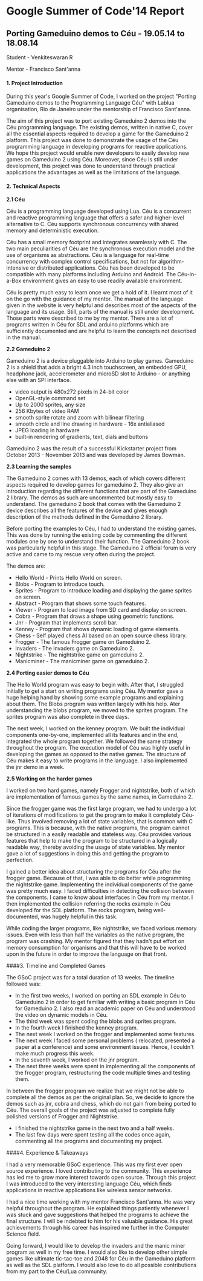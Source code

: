 # Google Summer of Code'14 Report 

## Porting Gameduino demos to Céu - 19.05.14 to 18.08.14

Student - Venkiteswaran R

Mentor - Francisco Sant'anna

#### 1. Project Introduction

During this year's Google Summer of Code, I worked on the project "Porting Gameduino demos to the Programming Language Céu" with Lablua organisation, Rio de Janeiro under the mentorship of Francisco Sant'anna.

The aim of this project was to port existing Gameduino 2 demos into the Céu programming language.
The existing demos, written in native C, cover all the essential aspects required to develop a game for the Gameduino 2 platform. This project was done to demonstrate the usage of the Céu programming language in developing programs for reactive applications. We hope this project would enable new developers to easily develop new games on Gameduino 2 using Céu. Moreover, since Céu is still under development, this project was done to understand through practical applications the advantages as well as the limitations of the language.

#### 2. Technical Aspects
  **2.1 Céu**

Céu is a programming language developed using Lua. 
Céu is a concurrent and reactive programming language that offers a safer and higher-level alternative to C.
Céu supports synchronous concurrency with shared memory and deterministic execution. 

Céu has a small memory footprint and integrates seamlessly with C. The two main peculiarities of Céu are the synchronous execution model and the use of organisms as abstractions. Céu is a language for real-time concurrency with complex control specifications, but not for algorithm-intensive or distributed applications.
Céu has been developed to be compatible with many platforms including Arduino and Android. The Céu-in-a-Box environment gives an easy to use readily available environment.

Céu is pretty much easy to learn once we get a hold of it. I learnt most of it on the go with the guidance of my mentor. The manual of the language given in the website is very helpful and describes most of the aspects of the language and its usage. Still, parts of the manual is still under development. Those parts were described to me by my mentor. There are a lot of programs written in Céu for SDL and arduino platforms which are sufficiently documented and are helpful to learn the concepts not described in the manual.

  **2.2 Gameduino 2**

Gameduino 2 is a device pluggable into Arduino to play games. 
Gameduino 2 is a shield that adds a bright 4.3 inch touchscreen, an embedded GPU, headphone jack, accelerometer and microSD slot to Arduino - or anything else with an SPI interface.
  - video output is 480x272 pixels in 24-bit color
  - OpenGL-style command set
  - Up to 2000 sprites, any size
  - 256 Kbytes of video RAM
  - smooth sprite rotate and zoom with bilinear filtering
  - smooth circle and line drawing in hardware - 16x antialiased
  - JPEG loading in hardware
  - built-in rendering of gradients, text, dials and buttons

Gameduino 2 was the result of a successful Kickstarter project from October 2013 - November 2013 and was developed by James Bowman.

  **2.3 Learning the samples**

The Gameduino 2 comes with 13 demos, each of which covers different aspects required to develop games for gameduino 2. They also give an introduction regarding the different functions that are part of the Gameduino 2 library. The demos as such are uncommented but mostly easy to understand. The gameduino 2 book that comes with the Gameduino 2 device describes all the features of the device and gives enough description of the methods defined in the Gameduino 2 library. 

Before porting the examples to Céu, I had to understand the existing games. This was done by running the existing code by commenting the different modules one by one to understand their function. The Gameduino 2 book was particularly helpful in this stage. The Gameduino 2 official forum is very active and came to my rescue very often during the project. 

The demos are:
  - Hello World - Prints Hello World on screen.
  - Blobs       - Program to introduce touch.
  - Sprites     - Program to introduce loading and displaying the game sprites on screen.
  - Abstract    - Program that shows some touch features.
  - Viewer      - Program to load image from SD card and display on screen.
  - Cobra       - Program that draws a shape using geometric functions.
  - Jnr         - Program that implements scroll bar.
  - Kenney      - Program that shows dynamic loading of game elements.       
  - Chess       - Self played chess AI based on an open source chess library.
  - Frogger     - The famous Frogger game on Gameduino 2.
  - Invaders    - The invaders game on Gameduino 2.
  - Nightstrike - The nightstrike game on gameduino 2.
  - Manicminer  - The manicminer game on gameduino 2.

**2.4 Porting easier demos to Céu**

The Hello World program was easy to begin with. After that, I struggled initially to get a start on writing programs using Céu. My mentor gave a huge helping hand by showing some example programs and explaining about them. The Blobs program was written largely with his help. Ater understanding the blobs program, we moved to the sprites program.
The sprites program was also complete in three days.

The next week, I worked on the kenney program. We built the individual components one-by-one, implemented all its features and in the end, integrated the whole program together. We followed the same strategy throughout the program.
The execution model of Céu was highly useful in developing the games as opposed to the native games. The structure of Céu makes it easy to write programs in the language. I also implemented the jnr demo in a week.

**2.5 Working on the harder games**

I worked on two hard games, namely Frogger and nightstrike, both of which are implementation of famous games by the same names, in Gameduino 2. 

Since the frogger game was the first large program, we had to undergo a lot of iterations of modifications to get the program to make it completely Céu-like. Thus involved removing a lot of state variables, that is common with C programs. This is because, with the native programs, the program cannot be structured in a easily readable and stateless way. Céu provides various features that help to make the program to be structured in a logically readable way, thereby avoiding the usage of state variables. My mentor gave a lot of suggestions in doing this and getting the program to perfection.

I gained a better idea about structuring the programs for Céu after the frogger game. Because of that, I was able to do better while programming the nightstrike game. Implementing the individual components of the game was pretty much easy. I faced difficulties in detecting the collision between the components. I came to know about interfaces in Céu from my mentor. I then implemented the collision referring the rocks example in Céu developed for the SDL platform. The rocks program, being well-documented, was hugely helpful in this task.

While coding the larger programs, like nightstrike, we faced various memory issues. Even with less than half the variables as the native program, the program was crashing. My mentor figured that they hadn't put effort on memory consumption for organisms and that this will have to be worked upon in the future in order to improve the language on that front.

####3. Timeline and Completed Games

The GSoC project was for a total duration of 13 weeks. The timeline followed was:

 - In the first two weeks, I worked on porting an SDL example in Céu to Gameduino 2 in order to get familiar with writing a basic program in Céu for Gameduino 2. I also read an academic paper on Céu and understood the video on dynamic models in Céu.
 - The third week was spent coding the blobs and sprites program.
 - In the fourth week I finished the kenney program. 
 - The next week I worked on the frogger and implemented some features. 
 - The next week I faced some personal problems ( relocated, presented a paper at a conference) and some environment issues. Hence, I couldn't make much progress this week. 
 - In the seventh week, I worked on the jnr program.
 - The next three weeks were spent in implementing all the components of the frogger program, restructuring the code multiple times and testing them. 

In between the frogger program we realize that we might not be able to complete all the demos as per the original plan. So, we decide to ignore the demos such as jnr, cobra and chess, which do not gain from being ported to Céu. The overall goals of the project was adjusted to complete fully polished versions of Frogger and Nightstrike. 

 - I finished the nightstrike game in the next two and a half weeks.
 - The last few days were spent testing all the codes once again, commenting all the programs and documenting my project.

####4. Experience & Takeaways

I had a very memorable GSoC experience. This was my first ever open source experience. I loved contributing to the community. This experience has led me to grow more interest towards open source. Through this project I was introduced to the very interesting language Céu, which finds applications in reactive applications like wireless sensor networks. 

I had a nice time working with my mentor Francisco Sant'anna. He was very helpful throughout the program. He explained things patiently whenever I was stuck and gave suggestions that helped the programs to achieve the final structure. I will be indebted to him for his valuable guidance. His great achievements through his career has inspired me further in the Computer Science field.

Going forward, I would like to develop the invaders and the manic miner program as well in my free time. I would also like to develop other simple games like ultimate tic-tac-toe and 2048 for Céu in the Gameduino platform as well as the SDL platform. I would also love to do all possible contributions from my part to the Céu/Lua community.
